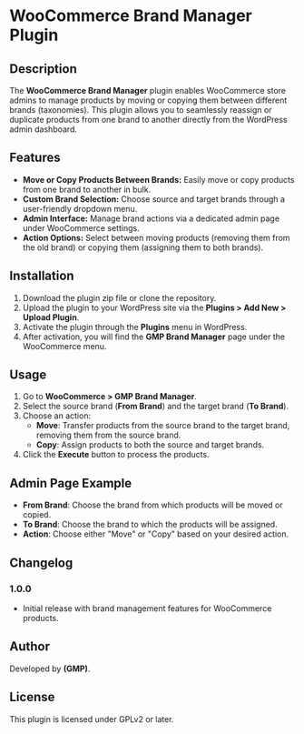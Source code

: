 # WooCommerce Brand Manager Plugin

## Description

The **WooCommerce Brand Manager** plugin enables WooCommerce store admins to manage products by moving or copying them between different brands (taxonomies). This plugin allows you to seamlessly reassign or duplicate products from one brand to another directly from the WordPress admin dashboard.

## Features

- **Move or Copy Products Between Brands:** Easily move or copy products from one brand to another in bulk.
- **Custom Brand Selection:** Choose source and target brands through a user-friendly dropdown menu.
- **Admin Interface:** Manage brand actions via a dedicated admin page under WooCommerce settings.
- **Action Options:** Select between moving products (removing them from the old brand) or copying them (assigning them to both brands).

## Installation

1. Download the plugin zip file or clone the repository.
2. Upload the plugin to your WordPress site via the **Plugins > Add New > Upload Plugin**.
3. Activate the plugin through the **Plugins** menu in WordPress.
4. After activation, you will find the **GMP Brand Manager** page under the WooCommerce menu.

## Usage

1. Go to **WooCommerce > GMP Brand Manager**.
2. Select the source brand (**From Brand**) and the target brand (**To Brand**).
3. Choose an action:
    - **Move**: Transfer products from the source brand to the target brand, removing them from the source brand.
    - **Copy**: Assign products to both the source and target brands.
4. Click the **Execute** button to process the products.

## Admin Page Example

- **From Brand**: Choose the brand from which products will be moved or copied.
- **To Brand**: Choose the brand to which the products will be assigned.
- **Action**: Choose either "Move" or "Copy" based on your desired action.

## Changelog

### 1.0.0
- Initial release with brand management features for WooCommerce products.

## Author

Developed by **(GMP)**.

## License

This plugin is licensed under GPLv2 or later.

